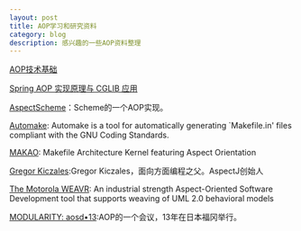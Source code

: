```yaml
---
layout: post
title: AOP学习和研究资料
category: blog
description: 感兴趣的一些AOP资料整理
---
```


[AOP技术基础](http://wayfarer.cnblogs.com/articles/241024.html)

[Spring AOP 实现原理与 CGLIB 应用](http://www.ibm.com/developerworks/cn/java/j-lo-springaopcglib/)

[AspectScheme](http://planet.racket-lang.org/package-source/dutchyn/aspectscheme.plt/1/0/planet-docs/manual/index.html)：Scheme的一个AOP实现。

[Automake](http://www.gnu.org/software/automake/):
Automake is a tool for automatically generating `Makefile.in' files compliant with the GNU Coding Standards.

[MAKAO](http://mcis.polymtl.ca/~bram/makao/): Makefile Architecture Kernel featuring Aspect Orientation

[Gregor Kiczales](http://www.techcn.com.cn/index.php?edition-view-134015-1):Gregor Kiczales，面向方面编程之父。AspectJ创始人

[The Motorola WEAVR](http://mypages.iit.edu/~concur/weavr/): An industrial strength Aspect-Oriented Software Development tool that supports weaving of UML 2.0 behavioral models

[MODULARITY: aosd•13](http://aosd.net/2013/):AOP的一个会议，13年在日本福冈举行。
